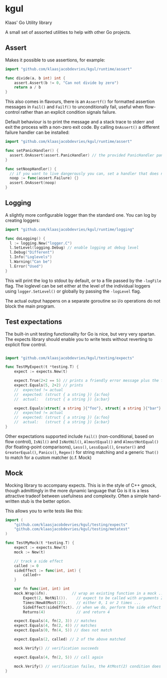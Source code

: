 # kgul
Klaas' Go Utility library

A small set of assorted utilities to help with other Go projects.

## Assert

Makes it possible to use assertions, for example:

```go
import "github.com/klaasjacobdevries/kgul/runtime/assert"

func divide(a, b int) int {
	assert.Assert(b != 0, "Can not divide by zero")
	return a / b
}
```

This also comes in flavours, there is an `Assertf()` for formatted assertion messages in `Fail()` and `Failf()` to unconditionally fail, useful when flow-control rather than an explicit condition signals failure.

Default behaviour is to print the message and a stack trace to stderr and exit the process with a non-zero exit code. By calling `OnAssert()` a different failure handler can be installed:

```go
import "github.com/klaasjacobdevries/kgul/runtime/assert"

func setPanicHandler() {
  assert.OnAssert(assert.PanicHandler) // the provided PanicHandler panics instead of exiting
}

func setNoopHandler() {
  // if you want to live dangerously you can, set a handler that does nothing
  noop := func(assert.Failure) {}
  assert.OnAssert(noop)
}
```

## Logging

A slightly more configurable logger than the standard one. You can log by creating loggers:

```go
import "github.com/klaasjacobdevries/kgul/runtime/logging"

func doLogging() {
  l := logging.New("logger.C")
  l.SetLevel(logging.Debug) // enable logging at debug level
  l.Debug("Different")
  l.Info("Loglevels")
  l.Warning("Can be")
  l.Error("Used")
}
```

This will print the log to stdout by default, or to a file passed by the `-logFile` flag. The loglevel can be set either at the level of the individual loggers using `logger.SetLevel()` or globally by passing the `-logLevel` flag.

The actual output happens on a separate goroutine so i/o operations do not block the main program.

## Test expectations

The built-in unit testing functionality for Go is nice, but very very spartan. The expects library should enable you to write tests without reverting to explicit flow control.

```go

import "github.com/klaasjacobdevries/kgul/testing/expects"

func TestMyExpect(t *testing.T) {
	expect := expects.New(t)

	expect.True(2+2 == 5) // prints a friendly error message plus the file and line number of the failure
	expect.Equals(5, 2+2) // prints
	//  expected != actual
	//  expected: (struct { a string }) {a:foo}
	//  actual:   (struct { a string }) {a:bar}

	expect.Equals(struct{ a string }{"foo"}, struct{ a string }{"bar"} // complex structures supported, this fails with:
	//  expected != actual
	//  expected: (struct { a string }) {a:foo}
	//  actual:   (struct { a string }) {a:bar}
}
```

Other  expectations supported include `Fail()` (non-conditional, based on flow control), `IsNil()` and `IsNotNil()`, `AlmostEqual()` and `AlmostNotEqual()` (for floating-point comparisons),  `Less()`, `LessEqual()`, `Greater()` and `GreaterEqual()`, `Panics()`, `Regex()` for string matching and a generic `That()` to match for a custom matcher (c.f. Mock)

## Mock

Mocking library to accompany expects. This is in the style of C++ gmock, though admittingly in the more dynamic language that Go is it is a less attractive tradeof between usefulness and complexity. Often a simple hand-written stub is the better option.

This allows you to write tests like this:

```go
import (
	"github.com/klaasjacobdevries/kgul/testing/expects"
	"github.com/klaasjacobdevries/kgul/testing/metatest"
)

func TestMyMock(t *testing.T) {
	expect := expects.New(t)
	mock := New(t)

	// track a side effect
	called := 0
	sideEffect := func(int, int) {
		called++
	}

	var fn func(int, int) int
	mock.Wrap(&fn).           // wrap an existing function in a mock ...
		Expect(2, NotNil()).    // expect to be called with arguments 2 and any non-nil argument ...
		Times(NewAtMost(2)).    // either 0, 1 or 2 times ...
		SideEffect(sideEffect). // when we do, perform the side effect ...
		Returns(4)              // and return 4

	expect.Equals(4, fn(2, 3)) // matches
	expect.Equals(4, fn(2, 4)) // matches
	expect.Equals(0, fn(4, 5)) // does not match

	expect.Equals(2, called) // 2 of the above matched

	mock.Verify() // verification succeeds

	expect.Equals(4, fn(2, 5)) // call again

	mock.Verify() // verification failes, the AtMost(2) condition does not hold
}
```
